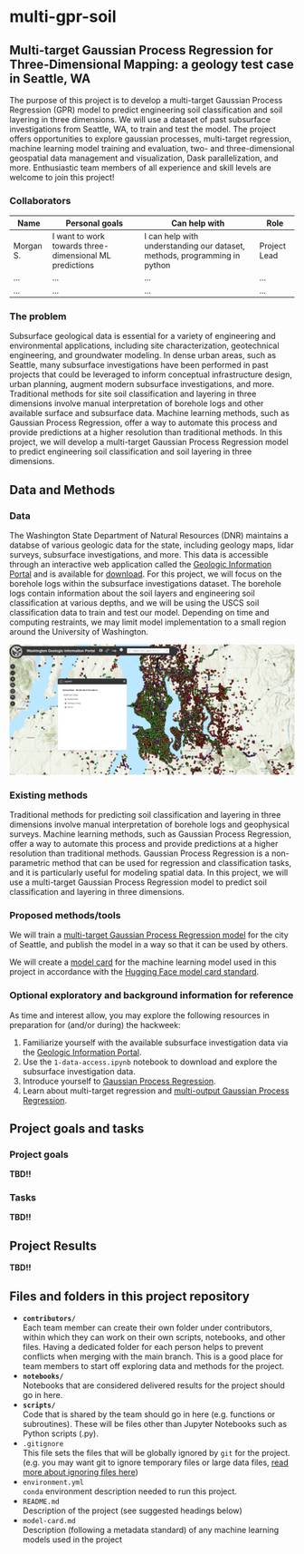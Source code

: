 # multi-gpr-soil

## Multi-target Gaussian Process Regression for Three-Dimensional Mapping: a geology test case in Seattle, WA

The purpose of this project is to develop a multi-target Gaussian Process Regression (GPR) model to predict engineering soil classification and soil layering in three dimensions. We will use a dataset of past subsurface investigations from Seattle, WA, to train and test the model. The project offers opportunities to explore gaussian processes, multi-target regression, machine learning model training and evaluation, two- and three-dimensional geospatial data management and visualization, Dask parallelization, and more. Enthusiastic team members of all experience and skill levels are welcome to join this project! 

### Collaborators

| Name | Personal goals | Can help with | Role |
| ------------- | ------------- | ------------- | ------------- |
| Morgan S. | I want to work towards three-dimensional ML predictions  | I can help with understanding our dataset, methods, programming in python  | Project Lead |
| ... | ... | ... | ... |
| ... | ... | ... | ... |

### The problem

Subsurface geological data is essential for a variety of engineering and environmental applications, including site characterization, geotechnical engineering, and groundwater modeling. In dense urban areas, such as Seattle, many subsurface investigations have been performed in past projects that could be leveraged to inform conceptual infrastructure design, urban planning, augment modern subsurface investigations, and more. Traditional methods for site soil classification and layering in three dimensions involve manual interpretation of borehole logs and other available surface and subsurface data. Machine learning methods, such as Gaussian Process Regression, offer a way to automate this process and provide predictions at a higher resolution than traditional methods. In this project, we will develop a multi-target Gaussian Process Regression model to predict engineering soil classification and soil layering in three dimensions.

## Data and Methods

### Data

The Washington State Department of Natural Resources (DNR) maintains a databse of various geologic data for the state, including geology maps, lidar surveys, subsurface investigations, and more. This data is accessible through an interactive web application called the [Geologic Information Portal](https://www.dnr.wa.gov/geologyportal) and is available for [download](https://www.dnr.wa.gov/programs-and-services/geology/publications-and-data/gis-data-and-databases). For this project, we will focus on the borehole logs within the subsurface investigations dataset. The borehole logs contain information about the soil layers and engineering soil classification at various depths, and we will be using the USCS soil classification data to train and test our model. Depending on time and computing restraints, we may limit model implementation to a small region around the University of Washington.

![image](/figures/screenshots/dnr_ui.png)  

### Existing methods

Traditional methods for predicting soil classification and layering in three dimensions involve manual interpretation of borehole logs and geophysical surveys. Machine learning methods, such as Gaussian Process Regression, offer a way to automate this process and provide predictions at a higher resolution than traditional methods. Gaussian Process Regression is a non-parametric method that can be used for regression and classification tasks, and it is particularly useful for modeling spatial data. In this project, we will use a multi-target Gaussian Process Regression model to predict soil classification and layering in three dimensions.

### Proposed methods/tools

We will train a [multi-target Gaussian Process Regression model](https://link.springer.com/article/10.1007/s10994-022-06170-3) for the city of Seattle, and publish the model in a way so that it can be used by others.  

We will create a [model card](model-card.md) for the machine learning model used in this project in accordance with the [Hugging Face model card standard](https://huggingface.co/model-cards).

### Optional exploratory and background information for reference

As time and interest allow, you may explore the following resources in preparation for (and/or during) the hackweek:
1. Familiarize yourself with the available subsurface investigation data via the [Geologic Information Portal](https://www.dnr.wa.gov/geologyportal).
2. Use the `1-data-access.ipynb` notebook to download and explore the subsurface investigation data.
3. Introduce yourself to [Gaussian Process Regression](https://scikit-learn.org/stable/modules/gaussian_process.html#gaussian-process-regression-gpr). 
4. Learn about multi-target regression and [multi-output Gaussian Process Regression](https://link.springer.com/article/10.1007/s10994-022-06170-3).

## Project goals and tasks

### Project goals

**TBD!!**

### Tasks

**TBD!!**

## Project Results

**TBD!!**

## Files and folders in this project repository

* **`contributors/`**
<br> Each team member can create their own folder under contributors, within which they can work on their own scripts, notebooks, and other files. Having a dedicated folder for each person helps to prevent conflicts when merging with the main branch. This is a good place for team members to start off exploring data and methods for the project.
* **`notebooks/`**
<br> Notebooks that are considered delivered results for the project should go in here.
* **`scripts/`**
<br> Code that is shared by the team should go in here (e.g. functions or subroutines). These will be files other than Jupyter Notebooks such as Python scripts (.py).
* `.gitignore`
<br> This file sets the files that will be globally ignored by `git` for the project. (e.g. you may want git to ignore temporary files or large data files, [read more about ignoring files here](https://docs.github.com/en/get-started/getting-started-with-git/ignoring-files))
* `environment.yml`
<br> `conda` environment description needed to run this project.
* `README.md`
<br> Description of the project (see suggested headings below)
* `model-card.md`
<br> Description (following a metadata standard) of any machine learning models used in the project